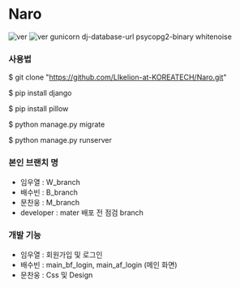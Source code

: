 # Naro

![ver](https://img.shields.io/badge/ver-Django==3.1.1-blue.svg)
![ver](https://img.shields.io/badge/ver-pillow-blue.svg)
gunicorn
dj-database-url
psycopg2-binary
whitenoise

### 사용법

$ git clone "https://github.com/LIkelion-at-KOREATECH/Naro.git"

$ pip install django

$ pip install pillow

$ python manage.py migrate

$ python manage.py runserver

### 본인 브랜치 명

 - 임우열 : W_branch
 - 배수빈 : B_branch
 - 문찬웅 : M_branch
 - developer : mater 배포 전 점검 branch

 ### 개발 기능

 - 임우열 : 회원가입 및 로그인
 - 배수빈 : main_bf_login, main_af_login (메인 화면)
 - 문찬웅 : Css 및 Design